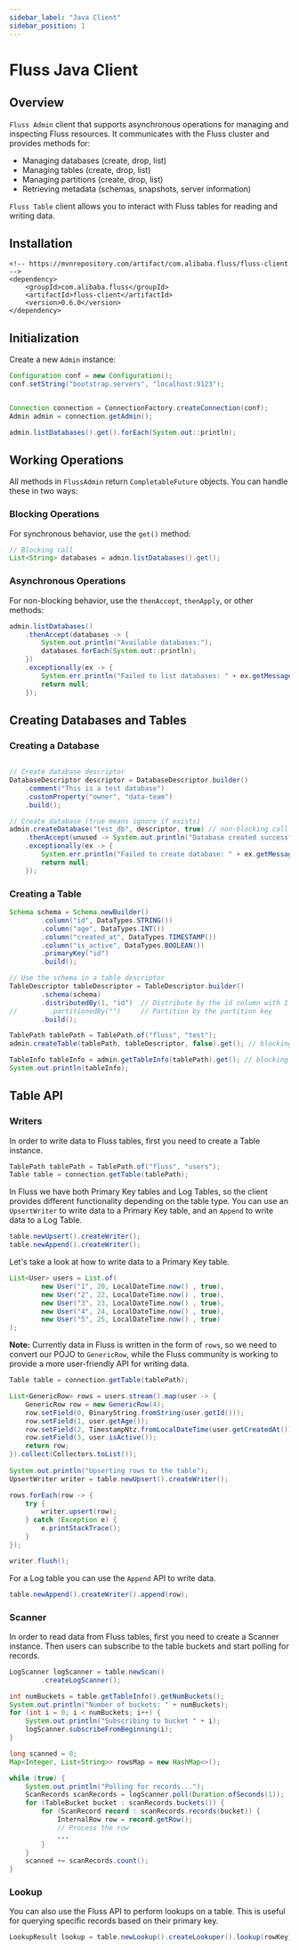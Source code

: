 ```yaml
---
sidebar_label: "Java Client"
sidebar_position: 1
---
```


<!--
 Copyright (c) 2025 Alibaba Group Holding Ltd.

 Licensed under the Apache License, Version 2.0 (the "License");
 you may not use this file except in compliance with the License.
 You may obtain a copy of the License at

      http://www.apache.org/licenses/LICENSE-2.0

 Unless required by applicable law or agreed to in writing, software
 distributed under the License is distributed on an "AS IS" BASIS,
 WITHOUT WARRANTIES OR CONDITIONS OF ANY KIND, either express or implied.
 See the License for the specific language governing permissions and
 limitations under the License.
-->

# Fluss  Java Client
## Overview
`Fluss Admin` client that supports asynchronous operations for managing and inspecting Fluss resources. It communicates with the Fluss cluster and provides methods for:

* Managing databases (create, drop, list)
* Managing tables (create, drop, list)
* Managing partitions (create, drop, list)
* Retrieving metadata (schemas, snapshots, server information)

`Fluss Table` client allows you to interact with Fluss tables for reading and writing data. 
## Installation

```shell
<!-- https://mvnrepository.com/artifact/com.alibaba.fluss/fluss-client -->
<dependency>
    <groupId>com.alibaba.fluss</groupId>
    <artifactId>fluss-client</artifactId>
    <version>0.6.0</version>
</dependency>
```

## Initialization
Create a new `Admin` instance:
```java
Configuration conf = new Configuration(); 
conf.setString("bootstrap.servers", "localhost:9123");


Connection connection = ConnectionFactory.createConnection(conf);
Admin admin = connection.getAdmin();

admin.listDatabases().get().forEach(System.out::println);
```

## Working Operations
All methods in `FlussAdmin` return `CompletableFuture` objects. You can handle these in two ways:

### Blocking Operations
For synchronous behavior, use the `get()` method:
```java
// Blocking call
List<String> databases = admin.listDatabases().get();
```

### Asynchronous Operations
For non-blocking behavior, use the `thenAccept`, `thenApply`, or other methods:
```java
admin.listDatabases()
    .thenAccept(databases -> {
        System.out.println("Available databases:");
        databases.forEach(System.out::println);
    })
    .exceptionally(ex -> {
        System.err.println("Failed to list databases: " + ex.getMessage());
        return null;
    });
```

## Creating Databases and Tables
### Creating a Database
```java

// Create database descriptor
DatabaseDescriptor descriptor = DatabaseDescriptor.builder()
    .comment("This is a test database")
    .customProperty("owner", "data-team")
    .build();

// Create database (true means ignore if exists)
admin.createDatabase("test_db", descriptor, true) // non-blocking call
    .thenAccept(unused -> System.out.println("Database created successfully"))
    .exceptionally(ex -> {
        System.err.println("Failed to create database: " + ex.getMessage());
        return null;
    });
```


### Creating a Table
```java
Schema schema = Schema.newBuilder()
        .column("id", DataTypes.STRING())
        .column("age", DataTypes.INT())
        .column("created_at", DataTypes.TIMESTAMP())
        .column("is_active", DataTypes.BOOLEAN())
        .primaryKey("id")
        .build();

// Use the schema in a table descriptor
TableDescriptor tableDescriptor = TableDescriptor.builder()
        .schema(schema)
        .distributedBy(1, "id")  // Distribute by the id column with 1 buckets
//        .partitionedBy("")     // Partition by the partition key
        .build();

TablePath tablePath = TablePath.of("fluss", "test");
admin.createTable(tablePath, tableDescriptor, false).get(); // blocking call

TableInfo tableInfo = admin.getTableInfo(tablePath).get(); // blocking call
System.out.println(tableInfo);
```

## Table API
### Writers
In order to write data to Fluss tables, first you need to create a Table instance.
```java
TablePath tablePath = TablePath.of("fluss", "users");
Table table = connection.getTable(tablePath);
```

In Fluss we have both Primary Key tables and Log Tables, so the client provides different functionality depending on the table type.
You can use an `UpsertWriter` to write data to a Primary Key table, and an `Append` to write data to a Log Table.
````java
table.newUpsert().createWriter();
table.newAppend().createWriter();
````

Let's take a look at how to write data to a Primary Key table.
```java
List<User> users = List.of(
        new User("1", 20, LocalDateTime.now() , true),
        new User("2", 22, LocalDateTime.now() , true),
        new User("3", 23, LocalDateTime.now() , true),
        new User("4", 24, LocalDateTime.now() , true),
        new User("5", 25, LocalDateTime.now() , true)
);
```

**Note:** Currently data in Fluss is written in the form of `rows`, so we need to convert our POJO to `GenericRow`, while the Fluss community is working to provide
a more user-friendly API for writing data.
```java
Table table = connection.getTable(tablePath);

List<GenericRow> rows = users.stream().map(user -> {
    GenericRow row = new GenericRow(4);
    row.setField(0, BinaryString.fromString(user.getId()));
    row.setField(1, user.getAge());
    row.setField(2, TimestampNtz.fromLocalDateTime(user.getCreatedAt()));
    row.setField(3, user.isActive());
    return row;
}).collect(Collectors.toList());
        
System.out.println("Upserting rows to the table");
UpsertWriter writer = table.newUpsert().createWriter();

rows.forEach(row -> {     
    try {
        writer.upsert(row);
    } catch (Exception e) {
        e.printStackTrace();
    }
});

writer.flush();
```

For a Log table you can use the `Append` API to write data.
```java
table.newAppend().createWriter().append(row);
```

### Scanner
In order to read data from Fluss tables, first you need to create a Scanner instance. Then users can subscribe to the table buckets and 
start polling for records.
```java
LogScanner logScanner = table.newScan()
        .createLogScanner();

int numBuckets = table.getTableInfo().getNumBuckets();
System.out.println("Number of buckets: " + numBuckets);
for (int i = 0; i < numBuckets; i++) {     
    System.out.println("Subscribing to bucket " + i);
    logScanner.subscribeFromBeginning(i);
}

long scanned = 0;
Map<Integer, List<String>> rowsMap = new HashMap<>();

while (true) {     
    System.out.println("Polling for records...");
    ScanRecords scanRecords = logScanner.poll(Duration.ofSeconds(1));
    for (TableBucket bucket : scanRecords.buckets()) {
        for (ScanRecord record : scanRecords.records(bucket)) {
            InternalRow row = record.getRow();
            // Process the row
            ...
        }
    }
    scanned += scanRecords.count();
}
```

### Lookup
You can also use the Fluss API to perform lookups on a table. This is useful for querying specific records based on their primary key.
```java
LookupResult lookup = table.newLookup().createLookuper().lookup(rowKey).get();
```